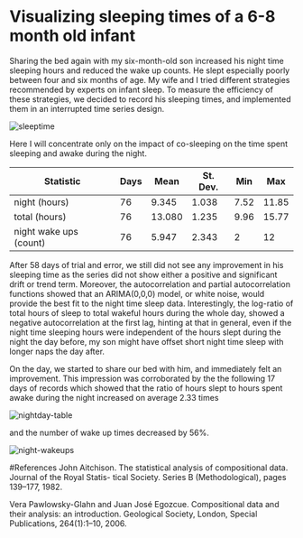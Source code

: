 # Visualizing sleeping times of a 6-8 month old infant



Sharing the bed again with my six-month-old son increased his night time
sleeping hours and reduced the wake up counts. He slept especially
poorly between four and six months of age. My wife and I tried different
strategies recommended by experts on infant sleep. To measure the
efficiency of these strategies, we decided to record his sleeping times, and implemented them in an interrupted time series
design.

![sleeptime](https://github.com/adamlenart/rstuff/blob/master/baby-sleep/images/sleep.png)

Here I will concentrate only on the impact of co-sleeping on the time
spent sleeping and awake during the night.

|Statistic| Days |Mean | St. Dev.| Min| Max|
|---------|------|-----|---------|----|----|
|night (hours) | 76 | 9.345 | 1.038 | 7.52 | 11.85 |
|total (hours) | 76 | 13.080 | 1.235 | 9.96 | 15.77 |
|night wake ups (count) | 76 | 5.947 | 2.343 | 2 | 12|


After 58 days of trial and error, we still did not see any improvement in his sleeping time as the series did not show either a positive and significant drift or trend term. Moreover, the autocorrelation and partial autocorrelation functions showed that an ARIMA(0,0,0) model, or
white noise, would provide the best fit to the night time sleep data. Interestingly, the log-ratio of total hours of sleep to total wakeful hours during the whole day, showed a negative autocorrelation at the first lag, hinting at that in general, even if the night time sleeping hours were independent of the hours slept during the night the day before, my son might have offset short night time sleep with longer naps the day after.

On the day, we started to share our bed with him, and immediately felt an improvement. This impression was corroborated by the the following 17 days of records which showed that the ratio of hours slept to hours spent awake during the night increased on average 2.33 times

![nightday-table](https://github.com/adamlenart/rstuff/blob/master/baby-sleep/tables/table_nightday.png)


and the number of wake up times decreased by 56%.

![night-wakeups](https://github.com/adamlenart/rstuff/blob/master/baby-sleep/tables/table_wakeups.png)



#References
John Aitchison. The statistical analysis of compositional data. Journal of the Royal Statis-
tical Society. Series B (Methodological), pages 139–177, 1982.

Vera Pawlowsky-Glahn and Juan José Egozcue. Compositional data and their analysis: an introduction. Geological Society, London, Special Publications, 264(1):1–10, 2006.


[^1]: For simplicity, define night as the span of time between 6.30 pm
    and 6.30 am. Due to this definition, night time sleep and wakeful
    time during the night have a bounded support on $[0,12] $ and sum up
    to 12. By taking the logarithm of the ratio of night time sleep to
    wakeful time these two components are transformed to a univariate
    time series defined in $(-\infty,\infty)$. In this case, a logit
    transformation would have also worked because we have only a
    two-part composition but Aitchison’s solution
    (Aitchison 1982) is valid for higher dimensional data as
    well (Pawlowsky-Egozcue 2006).
